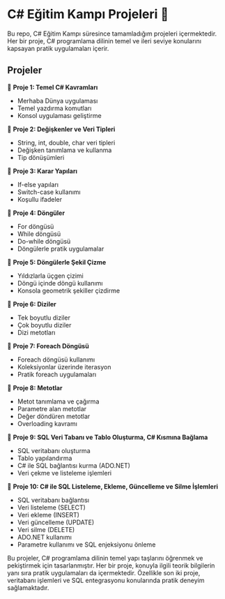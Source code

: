 # C# Eğitim Kampı Projeleri 🚀

Bu repo, C# Eğitim Kampı süresince tamamladığım projeleri içermektedir. Her bir proje, C# programlama dilinin temel ve ileri seviye konularını kapsayan pratik uygulamaları içerir.

## Projeler

📍 **Proje 1: Temel C# Kavramları**
- Merhaba Dünya uygulaması
- Temel yazdırma komutları
- Konsol uygulaması geliştirme

📍 **Proje 2: Değişkenler ve Veri Tipleri**
- String, int, double, char veri tipleri
- Değişken tanımlama ve kullanma
- Tip dönüşümleri

📍 **Proje 3: Karar Yapıları**
- If-else yapıları
- Switch-case kullanımı
- Koşullu ifadeler

📍 **Proje 4: Döngüler**
- For döngüsü
- While döngüsü
- Do-while döngüsü
- Döngülerle pratik uygulamalar

📍 **Proje 5: Döngülerle Şekil Çizme**
- Yıldızlarla üçgen çizimi
- Döngü içinde döngü kullanımı
- Konsola geometrik şekiller çizdirme

📍 **Proje 6: Diziler**
- Tek boyutlu diziler
- Çok boyutlu diziler
- Dizi metotları

📍 **Proje 7: Foreach Döngüsü**
- Foreach döngüsü kullanımı
- Koleksiyonlar üzerinde iterasyon
- Pratik foreach uygulamaları

📍 **Proje 8: Metotlar**
- Metot tanımlama ve çağırma
- Parametre alan metotlar
- Değer döndüren metotlar
- Overloading kavramı

📍 **Proje 9: SQL Veri Tabanı ve Tablo Oluşturma, C# Kısmına Bağlama**
- SQL veritabanı oluşturma
- Tablo yapılandırma
- C# ile SQL bağlantısı kurma (ADO.NET)
- Veri çekme ve listeleme işlemleri

📍 **Proje 10: C# ile SQL Listeleme, Ekleme, Güncelleme ve Silme İşlemleri**
- SQL veritabanı bağlantısı
- Veri listeleme (SELECT)
- Veri ekleme (INSERT)
- Veri güncelleme (UPDATE)
- Veri silme (DELETE)
- ADO.NET kullanımı
- Parametre kullanımı ve SQL enjeksiyonu önleme

Bu projeler, C# programlama dilinin temel yapı taşlarını öğrenmek ve pekiştirmek için tasarlanmıştır. Her bir proje, konuyla ilgili teorik bilgilerin yanı sıra pratik uygulamaları da içermektedir. Özellikle son iki proje, veritabanı işlemleri ve SQL entegrasyonu konularında pratik deneyim sağlamaktadır.
